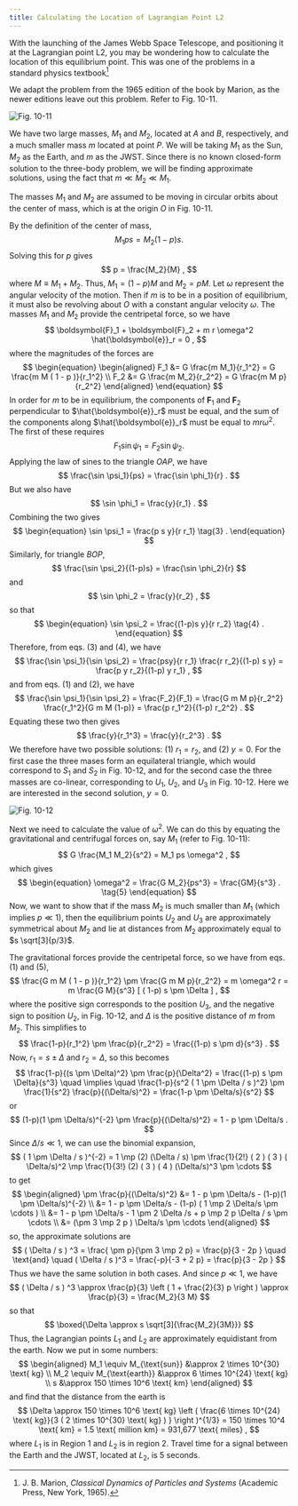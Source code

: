 ```yaml
---
title: Calculating the Location of Lagrangian Point L2
---
```


With the launching of the James Webb Space Telescope, and positioning it at the Lagrangian point L2,
you may be wondering how to calculate the location of this equilibrium point.
This was one of the problems in a standard physics textbook[^1]

We adapt the problem from the 1965 edition of the book by Marion, as the newer editions leave out this problem.
Refer to Fig. 10-11.

![Fig. 10-11](./fig10-11.png)

We have two large masses, $M_1$ and $M_2$, located at $A$ and $B$, respectively, and a much smaller mass $m$ located at point $P$.
We will be taking $M_1$ as the Sun, $M_2$ as the Earth, and $m$ as the JWST.
Since there is no known closed-form solution to the three-body problem, we will be finding approximate solutions, using the fact that $m \ll M_2 \ll M_1$.

The masses $M_1$ and $M_2$ are assumed to be moving in circular orbits about the center of mass, which is at the origin $O$ in Fig. 10-11.

By the definition of the center of mass,
$$
M_1 p s = M_2 ( 1 - p ) s .
$$
Solving this for $p$ gives
$$
p = \frac{M_2}{M} ,
$$
where $M \equiv M_1 + M_2$. Thus, $M_1 = ( 1 - p ) M$ and $M_2 = p M$.
Let $\omega$ represent the angular velocity of the motion.
Then if $m$ is to be in a position of equilibrium, it must also be revolving about $O$ with a constant angular velocity $\omega$.
The masses $M_1$ and $M_2$ provide the centripetal force, so we have
$$
\boldsymbol{F}_1 + \boldsymbol{F}_2 + m r \omega^2 \hat{\boldsymbol{e}}_r = 0 ,
$$
where the magnitudes of the forces are
$$
\begin{equation}
\begin{aligned}
F_1 &= G \frac{m M_1}{r_1^2} = G \frac{m M ( 1 - p )}{r_1^2} \\
F_2 &= G \frac{m M_2}{r_2^2} = G \frac{m M p}{r_2^2}
\end{aligned}
\end{equation}
$$
In order for $m$ to be in equilibrium, the components of $\boldsymbol{F}_1$ and $\boldsymbol{F}_2$ perpendicular to $\hat{\boldsymbol{e}}_r$ must be equal,
and the sum of the components along $\hat{\boldsymbol{e}}_r$ must be equal to $m r \omega^2$.
The first of these requires
$$
\begin{equation}
F_1 \sin \psi_1 = F_2 \sin \psi_2 \tag{2} .
\end{equation}
$$
Applying the law of sines to the triangle $OAP$, we have
$$
\frac{\sin \psi_1}{ps} = \frac{\sin \phi_1}{r} .
$$
But we also have
$$
\sin \phi_1 = \frac{y}{r_1} .
$$
Combining the two gives
$$
\begin{equation}
\sin \psi_1 = \frac{p s y}{r r_1} \tag{3} .
\end{equation}
$$
Similarly, for triangle $BOP$,
$$
\frac{\sin \psi_2}{(1-p)s} = \frac{\sin \phi_2}{r}
$$
and
$$
\sin \phi_2 = \frac{y}{r_2} ,
$$
so that
$$
\begin{equation}
\sin \psi_2 = \frac{(1-p)s y}{r r_2} \tag{4} .
\end{equation}
$$
Therefore, from eqs. (3) and (4), we have
$$
\frac{\sin \psi_1}{\sin \psi_2} = \frac{psy}{r r_1} \frac{r r_2}{(1-p) s y} = \frac{p y r_2}{(1-p) y r_1} ,
$$
and from eqs. (1) and (2), we have
$$
\frac{\sin \psi_1}{\sin \psi_2} = \frac{F_2}{F_1} = \frac{G m M p}{r_2^2} \frac{r_1^2}{G m M (1-p)} = \frac{p r_1^2}{(1-p) r_2^2} .
$$
Equating these two then gives
$$
\frac{y}{r_1^3} = \frac{y}{r_2^3} .
$$
We therefore have two possible solutions: (1) $r_1 = r_2$, and (2) $y = 0$.
For the first case the three mases form an equilateral triangle, which would correspond to $S_1$ and $S_2$ in Fig. 10-12,
and for the second case the three masses are co-linear, corresponding to $U_1$, $U_2$, and $U_3$ in Fig. 10-12.
Here we are interested in the second solution, $y = 0$.

![Fig. 10-12](fig10-12.png)

Next we need to calculate the value of $\omega^2$.
We can do this by equating the gravitational and centrifugal forces on, say $M_1$ (refer to Fig. 10-11):
$$
G \frac{M_1 M_2}{s^2} = M_1 ps \omega^2 ,
$$
which gives
$$
\begin{equation}
\omega^2 = \frac{G M_2}{ps^3} = \frac{GM}{s^3} . \tag{5}
\end{equation}
$$
Now, we want to show that if the mass $M_2$ is much smaller than $M_1$ (which implies $p \ll 1$),
then the equilibrium points $U_2$ and $U_3$ are approximately symmetrical about $M_2$ and lie at distances from $M_2$ approximately equal to $s \sqrt[3]{p/3}$.

The gravitational forces provide the centripetal force, so we have from eqs. (1) and (5),
$$
\frac{G m M ( 1 - p )}{r_1^2} \pm \frac{G m M p}{r_2^2} = m \omega^2 r = m \frac{G M}{s^3} [ ( 1-p) s \pm \Delta ] ,
$$
where the positive sign corresponds to the position $U_3$, and the negative sign to position $U_2$, in Fig. 10-12,
and $\Delta$ is the positive distance of $m$ from $M_2$.
This simplifies to
$$
\frac{1-p}{r_1^2} \pm \frac{p}{r_2^2} = \frac{(1-p) s \pm d}{s^3} .
$$
Now, $r_1 = s \pm \Delta$ and $r_2 = \Delta$, so this becomes
$$
\frac{1-p}{(s \pm \Delta)^2} \pm \frac{p}{\Delta^2} = \frac{(1-p) s \pm \Delta}{s^3} \quad \implies \quad \frac{1-p}{s^2 ( 1 \pm \Delta / s )^2} \pm \frac{1}{s^2} \frac{p}{(\Delta/s)^2} = \frac{1-p \pm \Delta/s}{s^2}
$$
or
$$
(1-p)(1 \pm \Delta/s)^{-2} \pm \frac{p}{(\Delta/s)^2} = 1 - p \pm \Delta/s .
$$
Since $\Delta / s \ll 1$, we can use the binomial expansion,
$$
( 1 \pm \Delta / s )^{-2} = 1 \mp (2) (\Delta / s) \pm \frac{1}{2!} ( 2 ) ( 3 ) ( \Delta/s)^2 \mp \frac{1}{3!} (2) ( 3 ) ( 4 ) (\Delta/s)^3 \pm \cdots
$$
to get
$$
\begin{aligned}
\pm \frac{p}{(\Delta/s)^2} &= 1 - p \pm \Delta/s - (1-p)(1 \pm \Delta/s)^{-2} \\
&= 1 - p \pm \Delta/s - (1-p) ( 1 \mp 2 \Delta/s \pm \cdots ) \\
&= 1 - p \pm \Delta/s - 1 \pm 2 \Delta /s + p \mp 2 p \Delta / s \pm \cdots \\
&= (\pm 3 \mp 2 p ) \Delta/s \pm \cdots
\end{aligned}
$$
so, the approximate solutions are
$$
( \Delta / s ) ^3 = \frac{ \pm p}{\pm 3 \mp 2 p} = \frac{p}{3 - 2p } \quad \text{and} \quad ( \Delta / s )^3 = \frac{-p}{-3 + 2 p} = \frac{p}{3 - 2p } 
$$
Thus we have the same solution in both cases.
And since $p \ll 1$, we have
$$
( \Delta / s ) ^3  \approx \frac{p}{3} \left ( 1 + \frac{2}{3} p \right ) \approx \frac{p}{3}  = \frac{M_2}{3 M}
$$
so that
$$
\boxed{\Delta \approx s \sqrt[3]{\frac{M_2}{3M}}}
$$
Thus, the Lagrangian points $L_1$ and $L_2$ are approximately equidistant from the earth.
Now we put in some numbers:
$$
\begin{aligned}
M_1 \equiv M_{\text{sun}} &\approx 2 \times 10^{30} \text{ kg} \\
M_2 \equiv M_{\text{earth}} &\approx 6 \times 10^{24} \text{ kg} \\
s &\approx 150 \times 10^6 \text{ km}
\end{aligned}
$$
and find that the distance from the earth is
$$
\Delta \approx 150 \times 10^6 \text{ kg} \left ( \frac{6 \times 10^{24} \text{ kg}}{3 ( 2 \times 10^{30} \text{ kg} ) } \right )^{1/3} = 150 \times 10^4 \text{ km} = 1.5 \text{ million km} = 931,677 \text{ miles} ,
$$
where $L_1$ is in Region 1 and $L_2$ is in region 2.
Travel time for a signal between the  Earth and the JWST, located at $L_2$, is 5 seconds.

[^1]: J. B. Marion, *Classical Dynamics of Particles and Systems* (Academic Press, New York, 1965).
